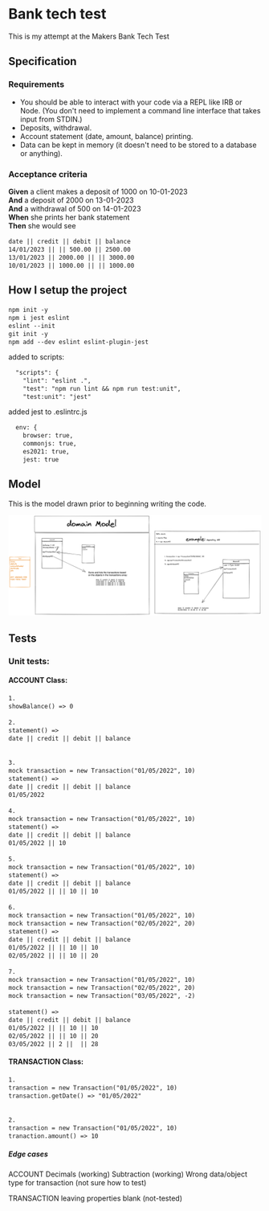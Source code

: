 # Bank tech test

This is my attempt at the Makers Bank Tech Test

## Specification

### Requirements

* You should be able to interact with your code via a REPL like IRB or Node.  (You don't need to implement a command line interface that takes input from STDIN.)
* Deposits, withdrawal.
* Account statement (date, amount, balance) printing.
* Data can be kept in memory (it doesn't need to be stored to a database or anything).

### Acceptance criteria

**Given** a client makes a deposit of 1000 on 10-01-2023  
**And** a deposit of 2000 on 13-01-2023  
**And** a withdrawal of 500 on 14-01-2023  
**When** she prints her bank statement  
**Then** she would see

```
date || credit || debit || balance
14/01/2023 || || 500.00 || 2500.00
13/01/2023 || 2000.00 || || 3000.00
10/01/2023 || 1000.00 || || 1000.00
```

## How I setup the project
```
npm init -y
npm i jest eslint
eslint --init 
git init -y
npm add --dev eslint eslint-plugin-jest
```
added to scripts:
```
  "scripts": {
    "lint": "eslint .",
    "test": "npm run lint && npm run test:unit",
    "test:unit": "jest"
```
added jest to .eslintrc.js
```
  env: {
    browser: true,
    commonjs: true,
    es2021: true,
    jest: true
```

## Model

This is the model drawn prior to beginning writing the code.

![Alt text](/assets/bank_tech_test1.png?raw=true "Optional Title")

## Tests

### Unit tests:

#### ACCOUNT Class:
```
1.
showBalance() => 0

2.
statement() => 
date || credit || debit || balance


3.
mock transaction = new Transaction("01/05/2022", 10)
statement() => 
date || credit || debit || balance
01/05/2022

4.
mock transaction = new Transaction("01/05/2022", 10)
statement() => 
date || credit || debit || balance
01/05/2022 || 10

5.
mock transaction = new Transaction("01/05/2022", 10)
statement() => 
date || credit || debit || balance
01/05/2022 || || 10 || 10

6.
mock transaction = new Transaction("01/05/2022", 10)
mock transaction = new Transaction("02/05/2022", 20)
statement() => 
date || credit || debit || balance
01/05/2022 || || 10 || 10
02/05/2022 || || 10 || 20

7.
mock transaction = new Transaction("01/05/2022", 10)
mock transaction = new Transaction("02/05/2022", 20)
mock transaction = new Transaction("03/05/2022", -2)

statement() => 
date || credit || debit || balance
01/05/2022 || || 10 || 10
02/05/2022 || || 10 || 20
03/05/2022 || 2 ||  || 28
```

#### TRANSACTION Class:
```
1. 
transaction = new Transaction("01/05/2022", 10)
transaction.getDate() => "01/05/2022"


2. 
transaction = new Transaction("01/05/2022", 10)
tranaction.amount() => 10

```

##### Edge cases
ACCOUNT
Decimals (working)
Subtraction (working)
Wrong data/object type for transaction (not sure how to test)

TRANSACTION
leaving properties blank (not-tested)
